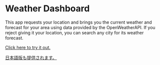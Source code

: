 # Weather Dashboard

This app requests your location and brings you the current weather and forecast for your area using data provided by the OpenWeatherAPI. If you reject giving it your location, you can search any city for its weather forecast.

[Click here to try it out.](https://moojigc.github.io/weather-app/)

[日本語版も提供されます。](https://moojigc.github.io/weather-app/japanese_ver/index.html)
